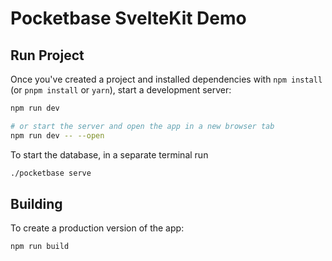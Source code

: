 # Pocketbase SvelteKit Demo

## Run Project

Once you've created a project and installed dependencies with `npm install` (or `pnpm install` or `yarn`), start a development server:

```bash
npm run dev

# or start the server and open the app in a new browser tab
npm run dev -- --open
```

To start the database, in a separate terminal run

```bash
./pocketbase serve
```

## Building

To create a production version of the app:

```bash
npm run build
```

